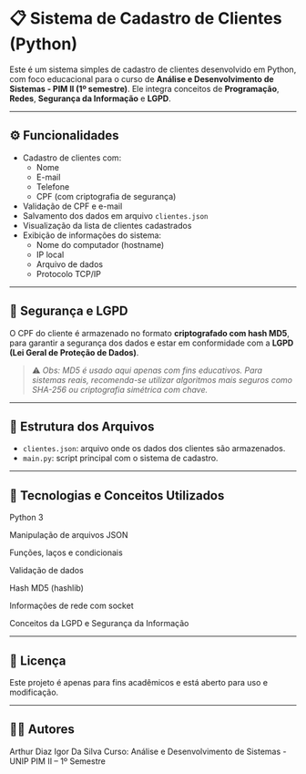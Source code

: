 # 📋 Sistema de Cadastro de Clientes (Python)

Este é um sistema simples de cadastro de clientes desenvolvido em Python, com foco educacional para o curso de **Análise e Desenvolvimento de Sistemas - PIM II (1º semestre)**. Ele integra conceitos de **Programação**, **Redes**, **Segurança da Informação** e **LGPD**.

---

## ⚙️ Funcionalidades

- Cadastro de clientes com:
  - Nome
  - E-mail
  - Telefone
  - CPF (com criptografia de segurança)
- Validação de CPF e e-mail
- Salvamento dos dados em arquivo `clientes.json`
- Visualização da lista de clientes cadastrados
- Exibição de informações do sistema:
  - Nome do computador (hostname)
  - IP local
  - Arquivo de dados
  - Protocolo TCP/IP

---

## 🔐 Segurança e LGPD

O CPF do cliente é armazenado no formato **criptografado com hash MD5**, para garantir a segurança dos dados e estar em conformidade com a **LGPD (Lei Geral de Proteção de Dados)**.  
> ⚠️ *Obs: MD5 é usado aqui apenas com fins educativos. Para sistemas reais, recomenda-se utilizar algoritmos mais seguros como SHA-256 ou criptografia simétrica com chave.*

---

## 📂 Estrutura dos Arquivos

- `clientes.json`: arquivo onde os dados dos clientes são armazenados.
- `main.py`: script principal com o sistema de cadastro.

---

## 🧠 Tecnologias e Conceitos Utilizados
Python 3

Manipulação de arquivos JSON

Funções, laços e condicionais

Validação de dados

Hash MD5 (hashlib)

Informações de rede com socket

Conceitos da LGPD e Segurança da Informação

---

## 📜 Licença
Este projeto é apenas para fins acadêmicos e está aberto para uso e modificação.

---

## 👨‍💻 Autores
Arthur Diaz
Igor Da Silva
Curso: Análise e Desenvolvimento de Sistemas - UNIP
PIM II – 1º Semestre
